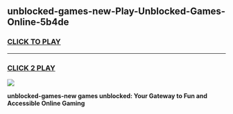 
## unblocked-games-new-Play-Unblocked-Games-Online-5b4de
<h3>
<a href="https://premium76.site?title=unblocked-games-new&ref=25A">CLICK TO PLAY</a></h3>
<hr>

<h3>
<a href="https://premium76.site?title=unblocked-games-new&ref=25A">CLICK 2 PLAY</a>
  
</h3>

<a href="https://premium76.site?title=unblocked-games-new&ref=25A"><img src="https://clearcache.store/games.png"></a>


**unblocked-games-new games unblocked: Your Gateway to Fun and Accessible Online Gaming**
